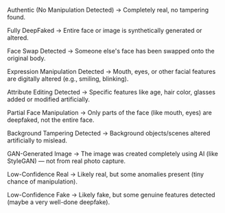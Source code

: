 Authentic (No Manipulation Detected)
→ Completely real, no tampering found.

Fully DeepFaked
→ Entire face or image is synthetically generated or altered.

Face Swap Detected
→ Someone else's face has been swapped onto the original body.

Expression Manipulation Detected
→ Mouth, eyes, or other facial features are digitally altered (e.g., smiling, blinking).

Attribute Editing Detected
→ Specific features like age, hair color, glasses added or modified artificially.

Partial Face Manipulation
→ Only parts of the face (like mouth, eyes) are deepfaked, not the entire face.

Background Tampering Detected
→ Background objects/scenes altered artificially to mislead.

GAN-Generated Image
→ The image was created completely using AI (like StyleGAN) — not from real photo capture.

Low-Confidence Real
→ Likely real, but some anomalies present (tiny chance of manipulation).

Low-Confidence Fake
→ Likely fake, but some genuine features detected (maybe a very well-done deepfake).

